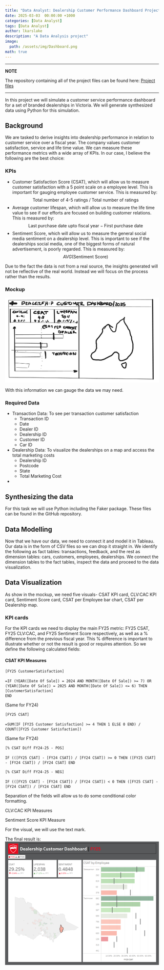 ```yaml
---
title: "Data Analyst: Dealership Customer Performance Dashboard Project (WIP)"
date: 2025-03-03  00:00:00 +1000
categories: [Data Analyst]
tags: [Data Analyst]
author: lkarslake
description: "A Data Analysis project"
image:
  path: /assets/img/Dashboard.png
math: true
---
```

---
**NOTE**

The repository containing all of the project files can be found here: [Project files](https://github.com/lkarslake/customer-dashboard-project)

---


In this project we will simulate a customer service performance dashboard for a set of branded dealerships in Victoria.
We will generate synthesized data using Python for this simulation.

## Background
We are tasked to derive insights into dealership performance in relation to customer service over a fiscal year. The company values customer satisfaction, service and life time value. We can measure these performance metrics with a wide array of KPIs. In our case, I believe the following are the best choice: 

### KPIs
- Customer Satisfaction Score (CSAT), which will allow us to measure customer satisfaction with a 5 point scale on a employee level. This is important for gauging employee customer service. This is measured by: $$\text{Total number of 4-5 ratings}\;/\;\text{Total number of ratings}$$
- Average customer lifespan, which will allow us to measure the life time value to see if our efforts are focused on building customer relations. This is measured by:
$$\text{Last purchase date upto fiscal year} \; - \; \text{First purchase date}$$
- Sentiment Score, which will allow us to measure the general social media sentiment on a dealership level. This is important to see if the dealerships social media, one of the biggest forms of natural advertisement, is poorly regarded. This is measured by:
$$AVG(\text{Sentiment Score})$$

Due to the fact the data is not from a real source, the insights generated will not be reflective of the real world. Instead we will focus on the process rather than the results.

### Mockup
![image info](/assets/img/mockup.png)


With this information we can gauge the data we may need.

### Required Data
- Transaction Data: To see per transaction customer satisfaction
	- Transaction ID
	- Date
	- Dealer ID
	- Dealership ID
	- Customer ID
	- Car ID
- Dealership Data: To visualize the dealerships on a map and access the total marketing costs
	- Dealership ID
	- Postcode
	- State
	- Total Marketing Cost
- 

## Synthesizing the data
For this task we will use Python including the Faker package. These files can be found in the GitHub repository.

## Data Modelling
Now that we have our data, we need to connect it and model it in Tableau. Our data is in the form of CSV files so we can drop it straight in. We identify the following as fact tables: transactions, feedback, and the rest as dimension tables: cars, customers, employees, dealerships. We connect the dimension tables to the fact tables, inspect the data and proceed to the data visualization.

## Data Visualization
As show in the mockup, we need five visuals- CSAT KPI card, CLV:CAC KPI card, Sentiment Score card, CSAT per Employee bar chart, CSAT per Dealership map. 

### KPI cards
For the KPI cards we need to display the main FY25 metric: FY25 CSAT, FY25 CLV:CAC, and FY25 Sentiment Score respectively, as well as a % difference from the previous fiscal year. This % difference is important to illustrate whether or not the result is good or requires attention. So we define the following calculated fields:

#### CSAT KPI Measures

```
[FY25 CustomerSatisfaction] 

=IF (YEAR([Date Of Sale]) = 2024 AND MONTH([Date Of Sale]) >= 7) OR (YEAR([Date Of Sale]) = 2025 AND MONTH([Date Of Sale]) <= 6) THEN [CustomerSatisfaction]
END
```
(Same for FY24)

```
[FY25 CSAT]

=SUM(IF [FY25 Customer Satisfaction] >= 4 THEN 1 ELSE 0 END) / COUNT([FY25 Customer Satisfaction])
```
(Same for FY24)

```
[% CSAT Diff FY24-25 - POS]

IF (([FY25 CSAT] - [FY24 CSAT]) / [FY24 CSAT]) >= 0 THEN ([FY25 CSAT] - [FY24 CSAT]) / [FY24 CSAT] END
```

```
[% CSAT Diff FY24-25 - NEG]

IF (([FY25 CSAT] - [FY24 CSAT]) / [FY24 CSAT]) < 0 THEN ([FY25 CSAT] - [FY24 CSAT]) / [FY24 CSAT] END
```

Separation of the fields will allow us to do some conditional color formatting.


CLV:CAC KPI Measures

Sentiment Score KPI Measure




For the visual, we will use the text mark.

The final result is:
![image info](/assets/img/Dashboard.png)
